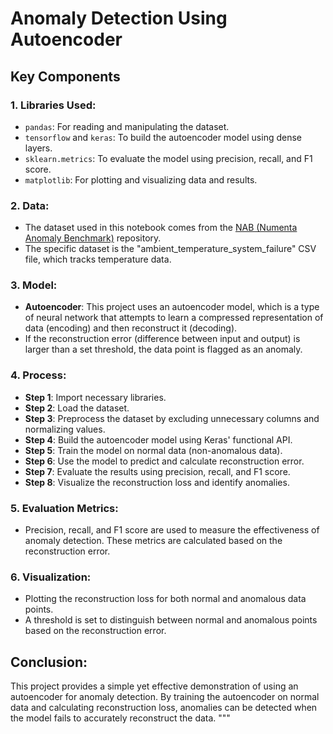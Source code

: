 # Anomaly Detection Using Autoencoder

## Key Components

### 1. Libraries Used:
- `pandas`: For reading and manipulating the dataset.
- `tensorflow` and `keras`: To build the autoencoder model using dense layers.
- `sklearn.metrics`: To evaluate the model using precision, recall, and F1 score.
- `matplotlib`: For plotting and visualizing data and results.

### 2. Data:
- The dataset used in this notebook comes from the [NAB (Numenta Anomaly Benchmark)](https://github.com/numenta/NAB) repository.
- The specific dataset is the "ambient_temperature_system_failure" CSV file, which tracks temperature data.

### 3. Model:
- **Autoencoder**: This project uses an autoencoder model, which is a type of neural network that attempts to learn a compressed representation of data (encoding) and then reconstruct it (decoding).
- If the reconstruction error (difference between input and output) is larger than a set threshold, the data point is flagged as an anomaly.

### 4. Process:
- **Step 1**: Import necessary libraries.
- **Step 2**: Load the dataset.
- **Step 3**: Preprocess the dataset by excluding unnecessary columns and normalizing values.
- **Step 4**: Build the autoencoder model using Keras' functional API.
- **Step 5**: Train the model on normal data (non-anomalous data).
- **Step 6**: Use the model to predict and calculate reconstruction error.
- **Step 7**: Evaluate the results using precision, recall, and F1 score.
- **Step 8**: Visualize the reconstruction loss and identify anomalies.

### 5. Evaluation Metrics:
- Precision, recall, and F1 score are used to measure the effectiveness of anomaly detection. These metrics are calculated based on the reconstruction error.

### 6. Visualization:
- Plotting the reconstruction loss for both normal and anomalous data points.
- A threshold is set to distinguish between normal and anomalous points based on the reconstruction error.

## Conclusion:
This project provides a simple yet effective demonstration of using an autoencoder for anomaly detection. By training the autoencoder on normal data and calculating reconstruction loss, anomalies can be detected when the model fails to accurately reconstruct the data.
"""


